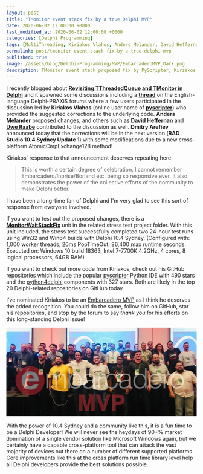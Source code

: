 ```yaml
---
layout: post
title: "TMonitor event stack fix by a true Delphi MVP"
date: 2020-06-02 12:00:00 +0000
last_modified_at: 2020-06-02 12:00:00 +0000
categories: [Delphi Programming]
tags: [MultiThreading, Kiriakos Vlahos, Anders Melander, David Heffernan, Uwe Raabe, Dmitry Arefiev, DelphiKB]
permalink: post/tmonitor-event-stack-fix-by-a-true-delphi-mvp
published: true
image: /assets/blog/Delphi-Programming/MVP/EmbarcaderoMVP_Dark.png
description: TMonitor event stack proposed fix by PyScripter, Kiriakos Vlahos
---
```

I recently blogged about [**Revisiting TThreadedQueue and TMonitor in Delphi**](https://www.ideasawakened.com/post/revisting-tthreadedqueue-and-tmonitor-in-delphi) and it spawned some discussions including a [**thread**](https://en.delphipraxis.net/topic/2824-revisiting-tthreadedqueue-and-tmonitor/) on the English-language Delphi-PRAXiS forums where a few users participated in the discussion led by **Kiriakos Vlahos** (online user name of [**pyscripter**](https://github.com/pyscripter)) who provided the suggested corrections to the underlying code. **Anders Melander** proposed changes, and others such as [**David Heffernan**](https://stackoverflow.com/users/505088/david-heffernan) and [**Uwe Raabe**](https://www.uweraabe.de/Blog/) contributed to the discussion as well. **Dmitry Arefiev** announced today that the corrections will be in the next version (**RAD Studio 10.4 Sydney Update 1**) with some modifications due to a new cross-platform AtomicCmpExchange128 method!

Kiriakos' response to that announcement deserves repeating here:

> This is worth a certain degree of celebration. I cannot remember Embarcadero/Inprise/Borland etc. being so responsive ever. It also demonstrates the power of the collective efforts of the community to make Delphi better.

I have been a long-time fan of Delphi and I'm very glad to see this sort of response from everyone involved.

If you want to test out the proposed changes, there is a [**MonitorWaitStackFix**](https://github.com/ideasawakened/DelphiKB/blob/master/Delphi%20Tests/Source/rtl/common/System.Generics.Collections/TThreadedQueue/StressTestPopItem/MonitorWaitStackFix.pas) unit in the related stress test project folder. With this unit included, the stress test successfully completed two 24-hour test runs using Win32 and Win64 builds with Delphi 10.4 Sydney. (Configured with: 1,000 worker threads; 20ms PopTimeOut; 86,400 max runtime seconds. Executed on: Windows 10 build 18363, Intel 7-7700K 4.2GHz, 4 cores, 8 logical processors, 64GB RAM)

If you want to check out more code from Kiriakos, check out his GitHub repositories which include the popular [pyscripter](https://github.com/pyscripter/pyscripter) Python IDE with 490 stars and the [python4delphi](https://github.com/pyscripter/python4delphi) components with 327 stars. Both are likely in the top 20 Delphi-related repositories on GitHub today.

I've nominated Kiriakos to be an [Embarcadero MVP](https://www.embarcadero.com/embarcadero-mvp-program) as I think he deserves the added recognition. You could do the same, follow him on GitHub, star his repositories, and stop by the forum to say _thank you_ for his efforts on this long-standing Delphi issue!

![Picture of Delphi MVPs in Brazil 2018](/assets/blog/Delphi-Programming/MVP/Embarcadero-MVPs-Brazil-2018.jpg)

With the power of 10.4 Sydney and a community like this, it is a fun time to be a Delphi Developer! We will never see the heydays of 90+% market domination of a single vendor solution like Microsoft Windows again, but we certainly have a capable cross-platform tool that can attack the vast majority of devices out there on a number of different supported platforms. Core improvements like this at the cross platform run time library level help all Delphi developers provide the best solutions possible.
